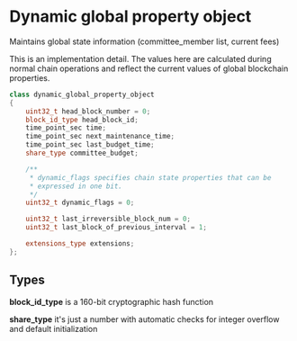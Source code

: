 # Dynamic global property object

Maintains global state information (committee_member list, current fees)

This is an implementation detail. The values here are calculated during normal chain operations and reflect the current values of global blockchain properties.

```cpp
class dynamic_global_property_object
{
    uint32_t head_block_number = 0;
    block_id_type head_block_id;
    time_point_sec time;
    time_point_sec next_maintenance_time;
    time_point_sec last_budget_time;
    share_type committee_budget;

    /**
     * dynamic_flags specifies chain state properties that can be
     * expressed in one bit.
     */
    uint32_t dynamic_flags = 0;

    uint32_t last_irreversible_block_num = 0;
    uint32_t last_block_of_previous_interval = 1;

    extensions_type extensions;
};

```

## Types

**block_id_type** is a 160-bit cryptographic hash function

**share_type** it's just a number with automatic checks for integer overflow and default initialization